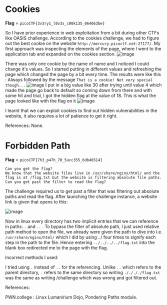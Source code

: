 # Cookies

**Flag** = `picoCTF{3v3ry1_l0v3s_c00k135_064663be}`

So I have prior experience in web exploitation from a bit during other CTFs like OASIS challenge. According to the cookies challenge, we had to figure out the best cookie on the website `http://mercury.picoctf.net:27177/`.
My first approach was inspecting the elements of the page, where I went to the application tab and expanded on the cookies section.
![image](https://github.com/user-attachments/assets/d5eb25dd-9e09-41c1-a959-8fd01fc497ce)

There was only one cookie by the name of name and I noticed I could change it's values. 
So I started putting in different values and refreshing the page which changed the page by a bit every time.
The results were like this :
Always followed by the message `That is a cookie! Not very special though...`
![image](https://github.com/user-attachments/assets/7a06e52c-ca42-4438-a18a-34a85fda8478)
I put in a big value like 30 after trying until value 4 which made the page go back to default so coming down from there and with some hit and trial, I got the hidden flag at the value of 18.
This is what the page looked like with the flag on it 
![image](https://github.com/user-attachments/assets/42d3a0a0-9ebc-4380-b553-215210bb619c)

I learnt that we can exploit cookies to find out hidden vulnerabilities in the website, it also requires a lot of patience to get it right.

References:
None.

# Forbidden Path 

**Flag** = `picoCTF{7h3_p47h_70_5ucc355_6db46514}`

```Challenge Description
Can you get the flag?
We know that the website files live in /usr/share/nginx/html/ and the flag is at /flag.txt but the website is filtering absolute file paths. Can you get past the filter to read the flag?
```
The challenge required us to get past a filter that was filtering out absolute paths and read the flag.
After launching the challenge instance, a website link is given that opens to this: 

![image](https://github.com/user-attachments/assets/6329234b-f8aa-4e4a-8657-b3809f283072)

Now in linux every directory has two implicit entries that we can reference in paths: `.` and `..` .
To bypass the filter of absolute path, I just used relative path method to open the file, we already were given the path to dive into i.e. ``/usr/share/nginx/html/`` which I did by using ../ four times to signify each step in the path to the file.
Hence entering ``../../../../flag.txt`` into the blank box redirected me to the page with the flag.

Incorrect methods I used:

I tried using `.` instead of `..` for the referencing. Unlike `..` which refers to the parent directory, `.` refers to the same directory so writing ``././././flag.txt`` was the same as writing /challenge which was wrong and got filtered out.

References:

PWN.college : Linux Lumanirium Dojo, Pondering Paths module.
